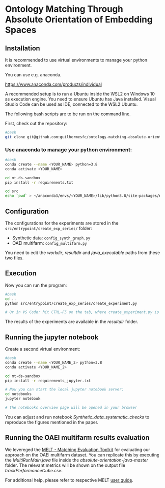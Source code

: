 # Ontology Matching Through Absolute Orientation of Embedding Spaces

## Installation

It is recommended to use virtual environments to manage your python environment.

You can use e.g. anaconda.

https://www.anaconda.com/products/individual


A recommended setup is to run a Ubuntu inside the WSL2 on Windows 10 as execution engine. You need to ensure Ubuntu has Java installed.
Visual Studio Code can be used as IDE, connected to the WSL2 Ubuntu.

The following bash scripts are to be run on the command line.


First, check out the repository:
```bash
#bash
git clone git@github.com:guilhermesfc/ontology-matching-absolute-orientation.git
```

### Use anaconda to manage your python environment:
```bash
#bash
conda create --name <YOUR_NAME> python=3.8
conda activate <YOUR_NAME>

cd mt-ds-sandbox
pip install -r requirements.txt

cd src
echo `pwd` > ~/anaconda3/envs/<YOUR_NAME>/lib/python3.8/site-packages/mt-sandbox.pth
```

## Configuration
The configurations for the experiments are stored in the ```src/entrypoint/create_exp_series/``` folder:
- Synthetic data: ```config_synth_graph.py```
- OAEI multifarm: ```config_multifarm.py```

You need to edit the _workdir_, _resultdir_ and _java_executable_ paths from these two files.

## Execution

Now you can run the program:
```bash
#bash
cd ..
python src/entrypoint/create_exp_series/create_experiment.py

# Or in VS Code: hit CTRL-F5 on the tab, where create_experiment.py is open.
```
The results of the experiments are available in the _resultdir_ folder.

## Running the jupyter notebook

Create a second virtual environment:

```bash
#bash
conda create --name <YOUR_NAME_2> python=3.8
conda activate <YOUR_NAME_2>

cd mt-ds-sandbox
pip install -r requirements_jupyter.txt

# Now you can start the local jupyter notebook server:
cd notebooks
jupyter notebook

# the notebooks overview page will be opened in your browser 
```

You can adjust and run notebook _Synthetic_data_systematic_checks_ to reproduce the figures mentioned in the paper.

## Running the OAEI multifarm results evaluation

We levereged the [MELT - Matching Evaluation Toolkit](https://github.com/dwslab/melt) for evaluating our approach on the OAEI multifarm dataset. You can replicate this by executing the *MultiRunMain.java* file inside the *absolute-orientation-java-master* folder. The relevant metrics will be shown on the output file *trackPerformanceCube.csv*.

For additional help, please refer to respective MELT [user guide](https://dwslab.github.io/melt/).

